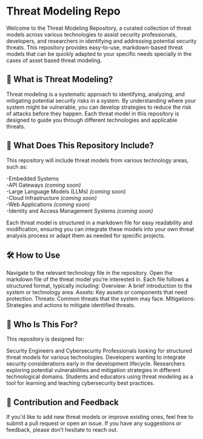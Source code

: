 # Threat Modeling Repo
Welcome to the Threat Modeling Repository, a curated collection of threat models across various technologies to assist security professionals, developers, and researchers in identifying and addressing potential security threats. This repository provides easy-to-use, markdown-based threat models that can be quickly adapted to your specific needs specially in the cases of asset based threat modeling.

## 🚀 What is Threat Modeling?
Threat modeling is a systematic approach to identifying, analyzing, and mitigating potential security risks in a system. By understanding where your system might be vulnerable, you can develop strategies to reduce the risk of attacks before they happen. Each threat model in this repository is designed to guide you through different technologies and applicable threats.

## 📄 What Does This Repository Include?
This repository will include threat models from various technology areas, such as:

-Embedded Systems <br>
-API Gateways <i>(coming soon)</i><br>
-Large Language Models (LLMs) <i>(coming soon)</i><br>
-Cloud Infrastructure <i>(coming soon)</i><br>
-Web Applications <i>(coming soon)</i><br>
-Identity and Access Management Systems <i>(coming soon)</i><br>

Each threat model is structured in a markdown file for easy readability and modification, ensuring you can integrate these models into your own threat analysis process or adapt them as needed for specific projects.

## 🛠️ How to Use
Navigate to the relevant technology file in the repository.
Open the markdown file of the threat model you’re interested in. Each file follows a structured format, typically including:
Overview: A brief introduction to the system or technology area.
Assets: Key assets or components that need protection.
Threats: Common threats that the system may face.
Mitigations: Strategies and actions to mitigate identified threats.

## 🎯 Who Is This For?
This repository is designed for:

Security Engineers and Cybersecurity Professionals looking for structured threat models for various technologies.
Developers wanting to integrate security considerations early in the development lifecycle.
Researchers exploring potential vulnerabilities and mitigation strategies in different technological domains.
Students and educators using threat modeling as a tool for learning and teaching cybersecurity best practices.

## 🧠 Contribution and Feedback
If you'd like to add new threat models or improve existing ones, feel free to submit a pull request or open an issue. If you have any suggestions or feedback, please don’t hesitate to reach out.

